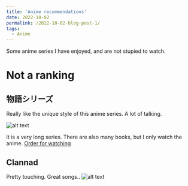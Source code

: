 ```yaml
---
title: 'Anime recommendations'
date: 2022-10-02
permalink: /2022-10-02-blog-post-1/
tags:
  - Anime
---
```


Some anime series I have enjoyed, and are not stupied to watch.

Not a ranking
======
物語シリーズ
------
Really like the unique style of this anime series. A lot of talking. 

![alt text](https://upload.wikimedia.org/wikipedia/zh/a/aa/Monogatari_Series_Second_Season_Logo.jpg)

It is a very long series. There are also many books, but I only watch the anime. 
[Order for watching](https://mag.app-liv.jp/archive/131234/#627757)

Clannad
------
Pretty touching. Great songs.. 
![alt text](https://s4.anilist.co/file/anilistcdn/media/anime/cover/large/bx1723-PzMdQPvfcxxA.png)


